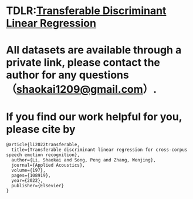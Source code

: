 # TDLR:[Transferable Discriminant Linear Regression](https://doi.org/10.1016/j.apacoust.2022.108919)

# All datasets are available through a private link, please contact the author for any questions （shaokai1209@gmail.com）.

# If you find our work helpful for you, please cite by
```
@article{li2022transferable,
  title={Transferable discriminant linear regression for cross-corpus speech emotion recognition},
  author={Li, Shaokai and Song, Peng and Zhang, Wenjing},
  journal={Applied Acoustics},
  volume={197},
  pages={108919},
  year={2022},
  publisher={Elsevier}
}
```
